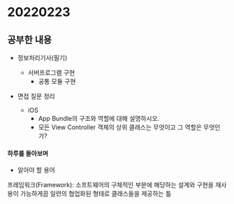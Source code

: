 # 20220223

## 공부한 내용
+ 정보처리기사(필기)
    * 서버프로그램 구현
      + 공통 모듈 구현
    
+ 면접 질문 정리
  - iOS
    * App Bundle의 구조와 역할에 대해 설명하시오.
    * 모든 View Controller 객체의 상위 클래스는 무엇이고 그 역할은 무엇인가?

#### 하루를 돌아보며
* 알아야 할 용어

프레임워크(Framework): 소프트웨어의 구체적인 부분에 해당하는 설계와 구현을 재사용이 가능하게끔 일련의 협업화된 형태로 클래스들을 제공하는 틀
